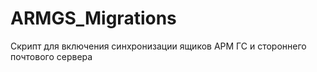 # ARMGS_Migrations

Скрипт для включения синхронизации ящиков АРМ ГС и стороннего почтового сервера
